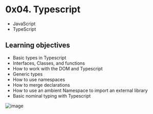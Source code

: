 # 0x04. Typescript

- JavaScript
- TypeScript

## Learning objectives

- Basic types in Typescript
- Interfaces, Classes, and functions
- How to work with the DOM and Typescript
- Generic types
- How to use namespaces
- How to merge declarations
- How to use an ambient Namespace to import an external library
- Basic nominal typing with Typescript

![image](https://s3.amazonaws.com/alx-intranet.hbtn.io/uploads/medias/2019/12/baea85b5e9a9fb5c36ec.png?X-Amz-Algorithm=AWS4-HMAC-SHA256&X-Amz-Credential=AKIARDDGGGOUSBVO6H7D%2F20240313%2Fus-east-1%2Fs3%2Faws4_request&X-Amz-Date=20240313T134832Z&X-Amz-Expires=86400&X-Amz-SignedHeaders=host&X-Amz-Signature=e63e19d013dac4af314dbfa095634aaea0ec8033f62580efa95b1ff3c1ef5373)
